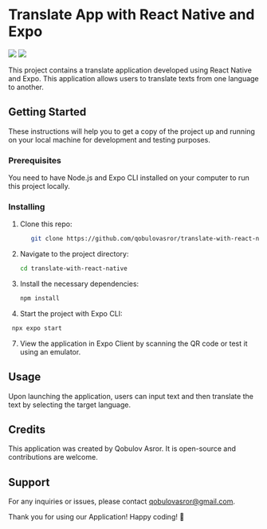 # Translate App with React Native and Expo

<img src="https://github.com/qobulovasror/translate-with-react-native/assets/71517683/23f84e4c-b482-498e-9048-ca48449c393c" with="300px"/>
<img src="https://github.com/qobulovasror/translate-with-react-native/assets/71517683/4a3abff0-4623-4154-8dd3-a154cb1bc337" with="300px"/>

This project contains a translate application developed using React Native and Expo. This application allows users to translate texts from one language to another.

## Getting Started

These instructions will help you to get a copy of the project up and running on your local machine for development and testing purposes.

### Prerequisites

You need to have Node.js and Expo CLI installed on your computer to run this project locally.

### Installing

1. Clone this repo:
   ```bash
      git clone https://github.com/qobulovasror/translate-with-react-native.git
   ```  
3. Navigate to the project directory:
   ```bash
   cd translate-with-react-native
   ```
5. Install the necessary dependencies:
   ```bash
   npm install
   ```
6. Start the project with Expo CLI:
  ```bash
   npx expo start
  ```
7.   View the application in Expo Client by scanning the QR code or test it using an emulator.

## Usage

Upon launching the application, users can input text and then translate the text by selecting the target language.

## Credits

This application was created by Qobulov Asror. It is open-source and contributions are welcome.

## Support
For any inquiries or issues, please contact qobulovasror@gmail.com.


Thank you for using our Application! Happy coding! 🚀
